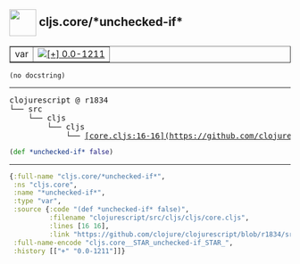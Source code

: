## <img width="48px" valign="middle" src="http://i.imgur.com/Hi20huC.png"> cljs.core/\*unchecked-if\*

 <table border="1">
<tr>
<td>var</td>
<td><a href="https://github.com/cljsinfo/api-refs/tree/0.0-1211"><img valign="middle" alt="[+] 0.0-1211" src="https://img.shields.io/badge/+-0.0--1211-lightgrey.svg"></a> </td>
</tr>
</table>

 <samp>
</samp>

```
(no docstring)
```

---

 <pre>
clojurescript @ r1834
└── src
    └── cljs
        └── cljs
            └── <ins>[core.cljs:16-16](https://github.com/clojure/clojurescript/blob/r1834/src/cljs/cljs/core.cljs#L16-L16)</ins>
</pre>

```clj
(def *unchecked-if* false)
```


---

```clj
{:full-name "cljs.core/*unchecked-if*",
 :ns "cljs.core",
 :name "*unchecked-if*",
 :type "var",
 :source {:code "(def *unchecked-if* false)",
          :filename "clojurescript/src/cljs/cljs/core.cljs",
          :lines [16 16],
          :link "https://github.com/clojure/clojurescript/blob/r1834/src/cljs/cljs/core.cljs#L16-L16"},
 :full-name-encode "cljs.core__STAR_unchecked-if_STAR_",
 :history [["+" "0.0-1211"]]}

```
